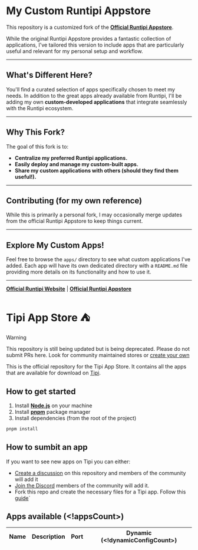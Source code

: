 # My Custom Runtipi Appstore

This repository is a customized fork of the **[Official Runtipi Appstore](https://github.com/runtipi/appstore)**.

While the original Runtipi Appstore provides a fantastic collection of applications, I've tailored this version to include apps that are particularly useful and relevant for my personal setup and workflow.

---

## What's Different Here?

You'll find a curated selection of apps specifically chosen to meet my needs. In addition to the great apps already available from Runtipi, I'll be adding my own **custom-developed applications** that integrate seamlessly with the Runtipi ecosystem.

---

## Why This Fork?

The goal of this fork is to:

* **Centralize my preferred Runtipi applications.**
* **Easily deploy and manage my custom-built apps.**
* **Share my custom applications with others (should they find them useful!).**

---

## Contributing (for my own reference)

While this is primarily a personal fork, I may occasionally merge updates from the official Runtipi Appstore to keep things current.

---

## Explore My Custom Apps!

Feel free to browse the `apps/` directory to see what custom applications I've added. Each app will have its own dedicated directory with a `README.md` file providing more details on its functionality and how to use it.

---

**[Official Runtipi Website](https://runtipi.io/)** | **[Official Runtipi Appstore](https://github.com/runtipi/appstore)**


# Tipi App Store ⛺

> [!WARNING]  
> This repository is still being updated but is being deprecated. Please do not submit PRs here. Look for community maintained stores or [create your own](https://runtipi.io/docs/guides/create-your-own-app-store)

This is the official repository for the Tipi App Store. It contains all the apps that are available for download on [Tipi](https://github.com/runtipi/runtipi).

## How to get started

1. Install **[Node.js](https://nodejs.org/en)** on your machine
2. Install **[pnpm](https://pnpm.io/installation)** package manager
3. Install dependencies (from the root of the project)
```bash
pnpm install
```

## How to sumbit an app

If you want to see new apps on Tipi you can either:

- [Create a discussion](https://github.com/runtipi/runtipi-appstore/discussions) on this repository and members of the community will add it
- [Join the Discord](https://discord.gg/Bu9qEPnHsc) members of the community will add it.
- Fork this repo and create the necessary files for a Tipi app. Follow this [guide](https://www.runtipi.io/docs/contributing/adding-a-new-app)`

## Apps available (<!appsCount>)

| Name | Description | Port | Dynamic (<!dynamicConfigCount>) |
| ---- | ----------- | ---- | -------------------------------------- |
<!appsList>
